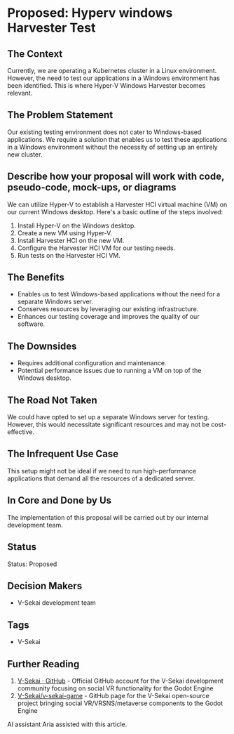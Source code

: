 # Proposed: Hyperv windows Harvester Test

## The Context

Currently, we are operating a Kubernetes cluster in a Linux environment. However, the need to test our applications in a Windows environment has been identified. This is where Hyper-V Windows Harvester becomes relevant.

## The Problem Statement

Our existing testing environment does not cater to Windows-based applications. We require a solution that enables us to test these applications in a Windows environment without the necessity of setting up an entirely new cluster.

## Describe how your proposal will work with code, pseudo-code, mock-ups, or diagrams

We can utilize Hyper-V to establish a Harvester HCI virtual machine (VM) on our current Windows desktop. Here's a basic outline of the steps involved:

1. Install Hyper-V on the Windows desktop.
2. Create a new VM using Hyper-V.
3. Install Harvester HCI on the new VM.
4. Configure the Harvester HCI VM for our testing needs.
5. Run tests on the Harvester HCI VM.

## The Benefits

- Enables us to test Windows-based applications without the need for a separate Windows server.
- Conserves resources by leveraging our existing infrastructure.
- Enhances our testing coverage and improves the quality of our software.

## The Downsides

- Requires additional configuration and maintenance.
- Potential performance issues due to running a VM on top of the Windows desktop.

## The Road Not Taken

We could have opted to set up a separate Windows server for testing. However, this would necessitate significant resources and may not be cost-effective.

## The Infrequent Use Case

This setup might not be ideal if we need to run high-performance applications that demand all the resources of a dedicated server.

## In Core and Done by Us

The implementation of this proposal will be carried out by our internal development team.

## Status

Status: Proposed <!-- Draft | Proposed | Rejected | Accepted | Deprecated | Superseded by -->

## Decision Makers

- V-Sekai development team

## Tags

- V-Sekai

## Further Reading

1. [V-Sekai · GitHub](https://github.com/v-sekai) - Official GitHub account for the V-Sekai development community focusing on social VR functionality for the Godot Engine
2. [V-Sekai/v-sekai-game](https://github.com/v-sekai/v-sekai-game) - GitHub page for the V-Sekai open-source project bringing social VR/VRSNS/metaverse components to the Godot Engine

AI assistant Aria assisted with this article.
